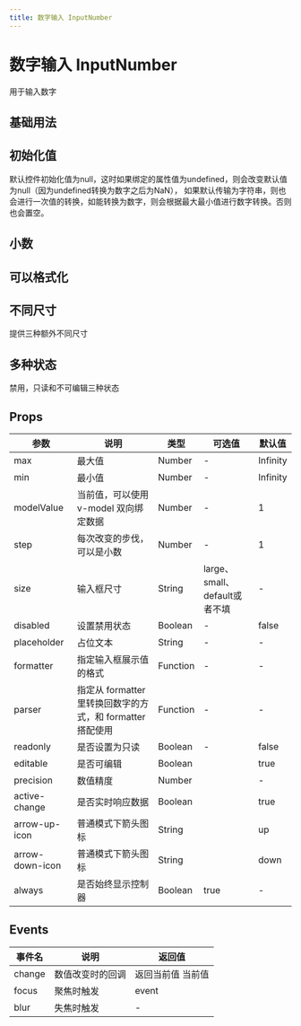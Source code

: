 ```yaml
---
title: 数字输入 InputNumber
---
```


<f-back-top></f-back-top>

# 数字输入 InputNumber

用于输入数字

## 基础用法

<preview path="./demo/InputNumber/Basic.vue"></preview>

## 初始化值

默认控件初始化值为null，这时如果绑定的属性值为undefined，则会改变默认值为null（因为undefined转换为数字之后为NaN），
如果默认传输为字符串，则也会进行一次值的转换，如能转换为数字，则会根据最大最小值进行数字转换。否则也会置空。

<preview path="./demo/InputNumber/Init.vue"></preview>

## 小数

<preview path="./demo/InputNumber/Number.vue"></preview>

## 可以格式化

<preview path="./demo/InputNumber/Format.vue"></preview>

## 不同尺寸

提供三种额外不同尺寸

<preview path="./demo/InputNumber/Size.vue"></preview>

## 多种状态

禁用，只读和不可编辑三种状态

<preview path="./demo/InputNumber/Status.vue"></preview>

## Props

| 参数            | 说明                                                       | 类型     | 可选值                        | 默认值   |
| --------------- | ---------------------------------------------------------- | -------- | ----------------------------- | -------- |
| max             | 最大值                                                     | Number   | -                             | Infinity |
| min             | 最小值                                                     | Number   | -                             | Infinity |
| modelValue      | 当前值，可以使用 v-model 双向绑定数据                      | Number   | -                             | 1        |
| step            | 每次改变的步伐，可以是小数                                 | Number   | -                             | 1        |
| size            | 输入框尺寸                                                 | String   | large、small、default或者不填 | -        |
| disabled        | 设置禁用状态                                               | Boolean  | -                             | false    |
| placeholder     | 占位文本                                                   | String   | -                             | -        |
| formatter       | 指定输入框展示值的格式                                     | Function | -                             | -        |
| parser          | 指定从 formatter 里转换回数字的方式，和 formatter 搭配使用 | Function | -                             | -        |
| readonly        | 是否设置为只读                                             | Boolean  | -                             | false    |
| editable        | 是否可编辑                                                 | Boolean  |                               | true     |
| precision       | 数值精度                                                   | Number   |                               | -        |
| active-change   | 是否实时响应数据                                           | Boolean  |                               | true     |
| arrow-up-icon   | 普通模式下箭头图标                                         | String   |                               | up       |
| arrow-down-icon | 普通模式下箭头图标                                         | String   |                               | down     |
| always          | 是否始终显示控制器                                         | Boolean  | true                          | -        |

## Events

| 事件名 | 说明             | 返回值            |
| ------ | ---------------- | ----------------- |
| change | 数值改变时的回调 | 返回当前值 当前值 |
| focus  | 聚焦时触发       | event             |
| blur   | 失焦时触发       | -                 |
